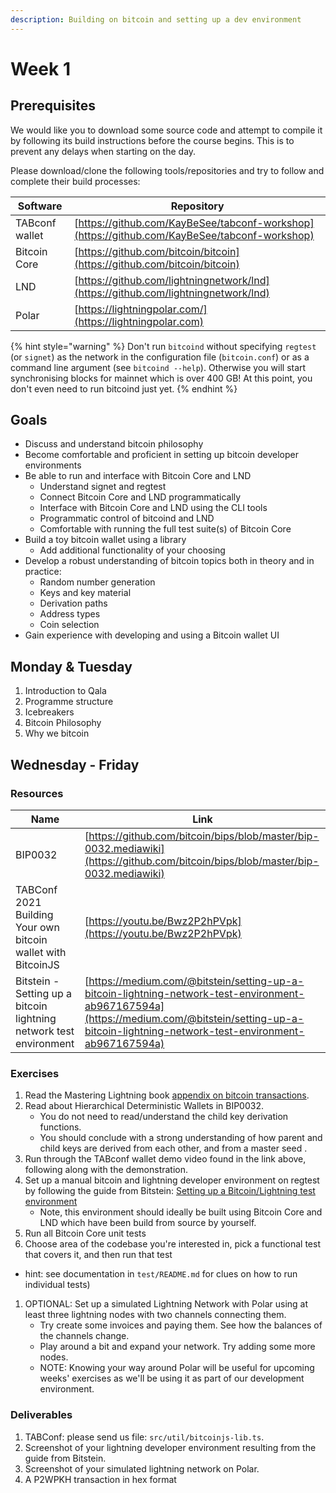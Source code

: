```yaml
---
description: Building on bitcoin and setting up a dev environment
---
```


# Week 1

## Prerequisites

We would like you to download some source code and attempt to compile it by following its build instructions before the course begins. This is to prevent any delays when starting on the day.

Please download/clone the following tools/repositories and try to follow and complete their build processes:

| Software       | Repository                                                                                   |
| -------------- | -------------------------------------------------------------------------------------------- |
| TABconf wallet | [https://github.com/KayBeSee/tabconf-workshop](https://github.com/KayBeSee/tabconf-workshop) |
| Bitcoin Core   | [https://github.com/bitcoin/bitcoin](https://github.com/bitcoin/bitcoin)                     |
| LND            | [https://github.com/lightningnetwork/lnd](https://github.com/lightningnetwork/lnd)           |
| Polar          | [https://lightningpolar.com/](https://lightningpolar.com)                                    |

{% hint style="warning" %}
Don't run `bitcoind` without specifying `regtest` (or `signet`) as the network in the configuration file (`bitcoin.conf`) or as a command line argument (see `bitcoind --help`). Otherwise you will start synchronising blocks for mainnet which is over 400 GB! At this point, you don't even need to run bitcoind just yet.
{% endhint %}

## Goals

* Discuss and understand bitcoin philosophy
* Become comfortable and proficient in setting up bitcoin developer environments
* Be able to run and interface with Bitcoin Core and LND
  * Understand signet and regtest
  * Connect Bitcoin Core and LND programmatically
  * Interface with Bitcoin Core and LND using the CLI tools
  * Programmatic control of bitcoind and LND
  * Comfortable with running the full test suite(s) of Bitcoin Core
* Build a toy bitcoin wallet using a library
  * Add additional functionality of your choosing
* Develop a robust understanding of bitcoin topics both in theory and in practice:
  * Random number generation
  * Keys and key material
  * Derivation paths
  * Address types
  * Coin selection
* Gain experience with developing and using a Bitcoin wallet UI

## Monday & Tuesday

1. Introduction to Qala
2. Programme structure
3. Icebreakers
4. Bitcoin Philosophy
5. Why we bitcoin

## Wednesday - Friday

### Resources

| Name                                                               | Link                                                                                                                                                                                                   |
| ------------------------------------------------------------------ | ------------------------------------------------------------------------------------------------------------------------------------------------------------------------------------------------------ |
| BIP0032                                                            | [https://github.com/bitcoin/bips/blob/master/bip-0032.mediawiki](https://github.com/bitcoin/bips/blob/master/bip-0032.mediawiki)                                                                       |
| TABConf 2021 Building Your own bitcoin wallet with BitcoinJS       | [https://youtu.be/Bwz2P2hPVpk](https://youtu.be/Bwz2P2hPVpk)                                                                                                                                           |
| Bitstein - Setting up a bitcoin lightning network test environment | [https://medium.com/@bitstein/setting-up-a-bitcoin-lightning-network-test-environment-ab967167594a](https://medium.com/@bitstein/setting-up-a-bitcoin-lightning-network-test-environment-ab967167594a) |

### Exercises

1. Read the Mastering Lightning book [appendix on bitcoin transactions](https://github.com/lnbook/lnbook/blob/develop/appendix_bitcoin_fundamentals_review.asciidoc#bitcoin-transactions).
1. Read about Hierarchical Deterministic Wallets in BIP0032.
   * You do not need to read/understand the child key derivation functions.
   * You should conclude with a strong understanding of how parent and child keys are derived from each other, and from a master seed .
1. Run through the TABconf wallet demo video found in the link above, following along with the demonstration.
1. Set up a manual bitcoin and lightning developer environment on regtest by following the guide from Bitstein: [Setting up a Bitcoin/Lightning test environment](https://medium.com/@bitstein/setting-up-a-bitcoin-lightning-network-test-environment-ab967167594a)
   * Note, this environment should ideally be built using Bitcoin Core and LND which have been build from source by yourself.
1. Run all Bitcoin Core unit tests
1. Choose area of the codebase you're interested in, pick a functional test that covers it, and then run that test
  * hint: see documentation in `test/README.md` for clues on how to run individual tests)
1. OPTIONAL: Set up a simulated Lightning Network with Polar using at least three lightning nodes with two channels connecting them.
   * Try create some invoices and paying them. See how the balances of the channels change.
   * Play around a bit and expand your network. Try adding some more nodes.
   * NOTE: Knowing your way around Polar will be useful for upcoming weeks' exercises as we'll be using it as
     part of our development environment.

### Deliverables

1. TABConf: please send us file: `src/util/bitcoinjs-lib.ts`.
1. Screenshot of your lightning developer environment resulting from the guide from Bitstein.
1. Screenshot of your simulated lightning network on Polar.
1. A P2WPKH transaction in hex format


